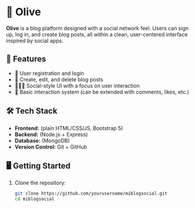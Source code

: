 # 📘 Olive

**Olive** is a blog platform designed with a social network feel. Users can sign up, log in, and create blog posts, all within a clean, user-centered interface inspired by social apps.

## 🚀 Features

- 🔐 User registration and login
- 📝 Create, edit, and delete blog posts
- 🧑‍🤝‍🧑 Social-style UI with a focus on user interaction
- 💬 Basic interaction system (can be extended with comments, likes, etc.)

## 🛠️ Tech Stack

- **Frontend:** (plain HTML/CSS/JS, Bootstrap 5)
- **Backend:** (Node.js + Express)
- **Database:** (MongoDB)
- **Version Control:** Git + GitHub

## 🖥️ Getting Started

1. Clone the repository:
   ```bash
   git clone https://github.com/yourusername/miblogsocial.git
   cd miblogsocial

